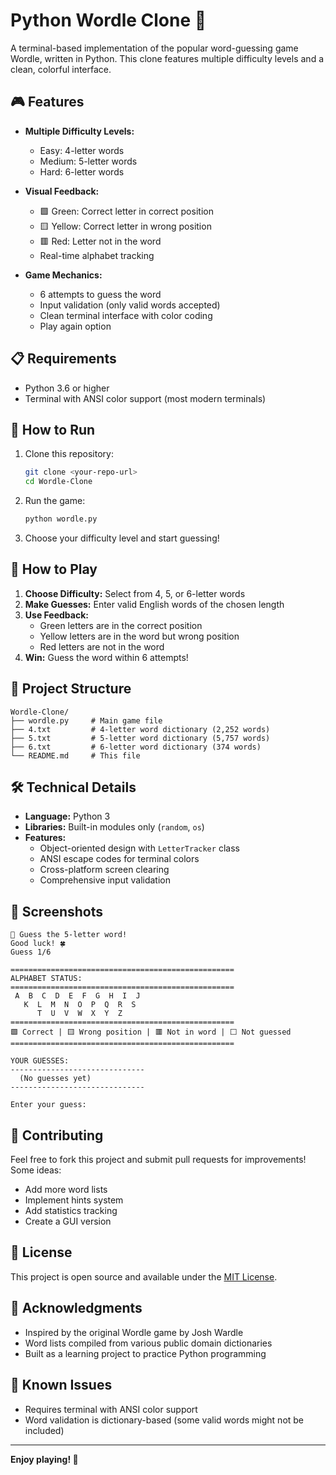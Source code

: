 # Python Wordle Clone 🎯

A terminal-based implementation of the popular word-guessing game Wordle, written in Python. This clone features multiple difficulty levels and a clean, colorful interface.

## 🎮 Features

- **Multiple Difficulty Levels:**
  - Easy: 4-letter words
  - Medium: 5-letter words  
  - Hard: 6-letter words

- **Visual Feedback:**
  - 🟩 Green: Correct letter in correct position
  - 🟨 Yellow: Correct letter in wrong position
  - 🟥 Red: Letter not in the word
  - Real-time alphabet tracking

- **Game Mechanics:**
  - 6 attempts to guess the word
  - Input validation (only valid words accepted)
  - Clean terminal interface with color coding
  - Play again option

## 📋 Requirements

- Python 3.6 or higher
- Terminal with ANSI color support (most modern terminals)

## 🚀 How to Run

1. Clone this repository:
   ```bash
   git clone <your-repo-url>
   cd Wordle-Clone
   ```

2. Run the game:
   ```bash
   python wordle.py
   ```

3. Choose your difficulty level and start guessing!

## 🎯 How to Play

1. **Choose Difficulty:** Select from 4, 5, or 6-letter words
2. **Make Guesses:** Enter valid English words of the chosen length
3. **Use Feedback:** 
   - Green letters are in the correct position
   - Yellow letters are in the word but wrong position
   - Red letters are not in the word
4. **Win:** Guess the word within 6 attempts!

## 📁 Project Structure

```
Wordle-Clone/
├── wordle.py     # Main game file
├── 4.txt         # 4-letter word dictionary (2,252 words)
├── 5.txt         # 5-letter word dictionary (5,757 words)
├── 6.txt         # 6-letter word dictionary (374 words)
└── README.md     # This file
```

## 🛠️ Technical Details

- **Language:** Python 3
- **Libraries:** Built-in modules only (`random`, `os`)
- **Features:**
  - Object-oriented design with `LetterTracker` class
  - ANSI escape codes for terminal colors
  - Cross-platform screen clearing
  - Comprehensive input validation

## 🎨 Screenshots

```
🎯 Guess the 5-letter word!
Good luck! 🍀
Guess 1/6

==================================================
ALPHABET STATUS:
==================================================
 A  B  C  D  E  F  G  H  I  J 
   K  L  M  N  O  P  Q  R  S 
      T  U  V  W  X  Y  Z 
==================================================
🟩 Correct | 🟨 Wrong position | 🟥 Not in word | ⬜ Not guessed
==================================================

YOUR GUESSES:
------------------------------
  (No guesses yet)
------------------------------

Enter your guess: 
```

## 🤝 Contributing

Feel free to fork this project and submit pull requests for improvements! Some ideas:
- Add more word lists
- Implement hints system
- Add statistics tracking
- Create a GUI version

## 📝 License

This project is open source and available under the [MIT License](LICENSE).

## 🙏 Acknowledgments

- Inspired by the original Wordle game by Josh Wardle
- Word lists compiled from various public domain dictionaries
- Built as a learning project to practice Python programming

## 🐛 Known Issues

- Requires terminal with ANSI color support
- Word validation is dictionary-based (some valid words might not be included)

---

**Enjoy playing! 🎉**
